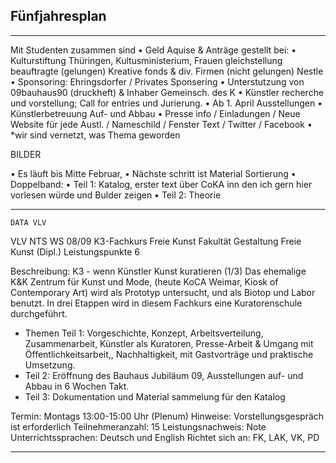 ## Fünfjahresplan


---

Mit Studenten zusammen sind
•	Geld Aquise & Anträge gestellt bei:
•	 Kulturstiftung Thüringen, Kultusministerium, Frauen gleichstellung beauftragte (gelungen) Kreative fonds & div. Firmen (nicht gelungen) Nestle
•	Sponsoring: Ehringsdorfer / Privates Sponsering
•	Unterstutzung von 09bauhaus90 (druckheft) & Inhaber Gemeinsch. des K
•	Künstler recherche und vorstellung; Call for entries und Jurierung.
•	Ab 1. April Ausstellungen
•	Künstlerbetreuung Auf- und Abbau
•	Presse info / Einladungen / Neue Website für jede Austl. / Nameschild / Fenster Text / Twitter / Facebook 
•	*wir sind vernetzt, was Thema geworden

BILDER

•	Es läuft bis Mitte Februar, 
•	Nächste schritt ist Material Sortierung
•	Doppelband:
•	Teil 1: Katalog, erster text über CoKA inn den ich gern hier vorlesen würde und Bulder zeigen
•	Teil 2: Theorie

---

    DATA VLV

VLV NTS WS 08/09 K3-Fachkurs
Freie Kunst
Fakultät Gestaltung
Freie Kunst (Dipl.)
Leistungspunkte 6

Beschreibung:
K3 - wenn Künstler Kunst kuratieren (1/3)
Das ehemalige K&K Zentrum für Kunst und Mode, (heute KoCA Weimar, Kiosk of Contemporary Art) wird als Prototyp untersucht, und als Biotop und Labor benutzt. In drei Etappen wird in diesem Fachkurs eine Kuratorenschule durchgeführt.

+ Themen Teil 1: Vorgeschichte, Konzept, Arbeitsverteilung, Zusammenarbeit, Künstler als Kuratoren, Presse-Arbeit & Umgang mit Öffentlichkeitsarbeit,, Nachhaltigkeit, mit Gastvorträge und praktische Umsetzung. 
+ Teil 2: Eröffnung des Bauhaus Jubiläum 09, Ausstellungen auf- und Abbau in 6 Wochen Takt.
+ Teil 3: Dokumentation und Material sammelung für den Katalog

Termin: Montags 13:00-15:00 Uhr (Plenum)
Hinweise:
Vorstellungsgespräch ist erforderlich
Teilnehmeranzahl: 15
Leistungsnachweis: Note
Unterrichtssprachen: Deutsch und English
Richtet sich an: FK, LAK, VK, PD

---


